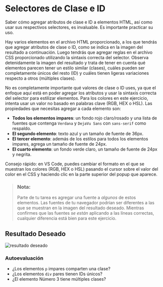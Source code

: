 # Selectores de Clase e ID

Saber cómo agregar atributos de clase e ID a elementos HTML, así como usar sus respectivos selectores, es invaluable. Es importante practicar su uso.

Hay varios elementos en el archivo HTML proporcionado, a los que tendrás que agregar atributos de clase o ID, como se indica en la imagen del resultado a continuación. Luego tendrás que agregar reglas en el archivo CSS proporcionado utilizando la sintaxis correcta del selector. Observa detenidamente la imagen del resultado y trata de tener en cuenta qué elementos parecen tener un estilo similar (clases), cuáles pueden ser completamente únicos del resto (ID) y cuáles tienen ligeras variaciones respecto a otros (múltiples clases).

No es completamente importante qué valores de clase o ID uses, ya que el enfoque aquí está en poder agregar los atributos y usar la sintaxis correcta del selector para estilizar elementos. Para los colores en este ejercicio, intenta usar un valor no basado en palabras clave (RGB, HEX o HSL). Las propiedades que necesitas agregar a cada elemento son:

* **Todos los elementos impares**: un fondo rojo claro/rosado y una lista de fuentes que contenga `Verdana` y `DejaVu Sans` con `sans-serif` como respaldo.
* **El segundo elemento**: texto azul y un tamaño de fuente de 36px.
* **El tercer elemento**: además de los estilos para todos los elementos impares, agrega un tamaño de fuente de 24px.
* **El cuarto elemento**: un fondo verde claro, un tamaño de fuente de 24px y negrita.

Consejo rápido: en VS Code, puedes cambiar el formato en el que se muestran los colores (RGB, HEX o HSL) pasando el cursor sobre el valor del color en el CSS y haciendo clic en la parte superior del popup que aparece.

> ### Nota:
> Parte de tu tarea es agregar una fuente a _algunos_ de estos elementos. Las fuentes de tu navegador podrían ser diferentes a las que se muestran en la imagen del resultado deseado. Mientras confirmes que las fuentes _se están_ aplicando a las líneas correctas, cualquier diferencia está bien para este ejercicio.

## Resultado Deseado
![resultado deseado](./desired-outcome.png)

### Autoevaluación
- ¿Los elementos `p` impares comparten una clase?
- ¿Los elementos `div` pares tienen IDs únicos?
- ¿El elemento Número 3 tiene múltiples clases?

